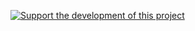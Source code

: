 

[![Support the development of this project](https://pledgie.com/campaigns/28612.png?skin_name=chrome)](https://pledgie.com/campaigns/28612)
